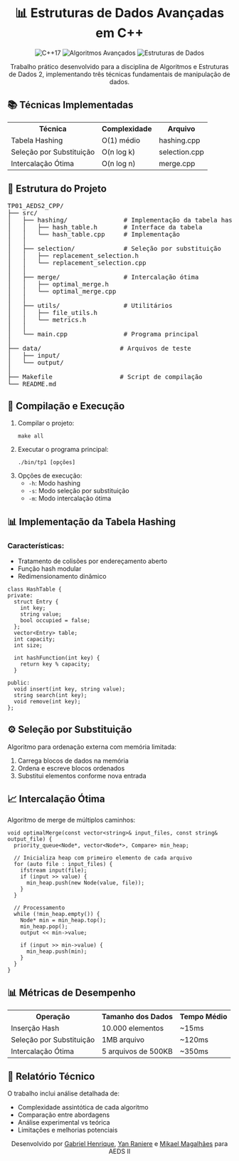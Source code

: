 <h1 align="center">📊 Estruturas de Dados Avançadas em C++</h1>

<p align="center">
  <img src="https://img.shields.io/badge/C++-17-%2300599C?style=flat&logo=c%2B%2B&logoColor=white" alt="C++17">
  <img src="https://img.shields.io/badge/Algorithms-Advanced-%2300B4D8" alt="Algoritmos Avançados">
  <img src="https://img.shields.io/badge/Data_Structures-Hash%2FSort-%23FF6D00" alt="Estruturas de Dados">
</p>

<p align="center">Trabalho prático desenvolvido para a disciplina de Algoritmos e Estruturas de Dados 2, implementando três técnicas fundamentais de manipulação de dados.</p>

<h2>📚 Técnicas Implementadas</h2>

<div align="center">
  <table>
    <tr>
      <th>Técnica</th>
      <th>Complexidade</th>
      <th>Arquivo</th>
    </tr>
    <tr>
      <td>Tabela Hashing</td>
      <td>O(1) médio</td>
      <td>hashing.cpp</td>
    </tr>
    <tr>
      <td>Seleção por Substituição</td>
      <td>O(n log k)</td>
      <td>selection.cpp</td>
    </tr>
    <tr>
      <td>Intercalação Ótima</td>
      <td>O(n log n)</td>
      <td>merge.cpp</td>
    </tr>
  </table>
</div>

<h2>📂 Estrutura do Projeto</h2>

<pre>
TP01_AEDS2_CPP/
├── src/
│   ├── hashing/               # Implementação da tabela hash
│   │   ├── hash_table.h       # Interface da tabela
│   │   └── hash_table.cpp     # Implementação
│   │
│   ├── selection/             # Seleção por substituição
│   │   ├── replacement_selection.h
│   │   └── replacement_selection.cpp
│   │
│   ├── merge/                 # Intercalação ótima
│   │   ├── optimal_merge.h
│   │   └── optimal_merge.cpp
│   │
│   ├── utils/                 # Utilitários
│   │   ├── file_utils.h
│   │   └── metrics.h
│   │
│   └── main.cpp               # Programa principal
│
├── data/                     # Arquivos de teste
│   ├── input/
│   └── output/
│
├── Makefile                  # Script de compilação
└── README.md
</pre>

<h2>🔧 Compilação e Execução</h2>

<ol>
  <li>Compilar o projeto:
    <pre><code>make all</code></pre>
  </li>
  <li>Executar o programa principal:
    <pre><code>./bin/tp1 [opções]</code></pre>
  </li>
  <li>Opções de execução:
    <ul>
      <li><code>-h</code>: Modo hashing</li>
      <li><code>-s</code>: Modo seleção por substituição</li>
      <li><code>-m</code>: Modo intercalação ótima</li>
    </ul>
  </li>
</ol>

<h2>📊 Implementação da Tabela Hashing</h2>

<h3>Características:</h3>
<ul>
  <li>Tratamento de colisões por endereçamento aberto</li>
  <li>Função hash modular</li>
  <li>Redimensionamento dinâmico</li>
</ul>

<pre><code>class HashTable {
private:
  struct Entry {
    int key;
    string value;
    bool occupied = false;
  };
  vector&lt;Entry&gt; table;
  int capacity;
  int size;
  
  int hashFunction(int key) {
    return key % capacity;
  }
  
public:
  void insert(int key, string value);
  string search(int key);
  void remove(int key);
};</code></pre>

<h2>⚙️ Seleção por Substituição</h2>

<p>Algoritmo para ordenação externa com memória limitada:</p>

<ol>
  <li>Carrega blocos de dados na memória</li>
  <li>Ordena e escreve blocos ordenados</li>
  <li>Substitui elementos conforme nova entrada</li>
</ol>


<h2>📈 Intercalação Ótima</h2>

<p>Algoritmo de merge de múltiplos caminhos:</p>

<pre><code>void optimalMerge(const vector&lt;string&gt;& input_files, const string& output_file) {
  priority_queue&lt;Node*, vector&lt;Node*&gt;, Compare&gt; min_heap;
  
  // Inicializa heap com primeiro elemento de cada arquivo
  for (auto file : input_files) {
    ifstream input(file);
    if (input >> value) {
      min_heap.push(new Node(value, file));
    }
  }
  
  // Processamento
  while (!min_heap.empty()) {
    Node* min = min_heap.top();
    min_heap.pop();
    output << min->value;
    
    if (input >> min->value) {
      min_heap.push(min);
    }
  }
}</code></pre>

<h2>📊 Métricas de Desempenho</h2>

<table>
  <tr>
    <th>Operação</th>
    <th>Tamanho dos Dados</th>
    <th>Tempo Médio</th>
  </tr>
  <tr>
    <td>Inserção Hash</td>
    <td>10.000 elementos</td>
    <td>~15ms</td>
  </tr>
  <tr>
    <td>Seleção por Substituição</td>
    <td>1MB arquivo</td>
    <td>~120ms</td>
  </tr>
  <tr>
    <td>Intercalação Ótima</td>
    <td>5 arquivos de 500KB</td>
    <td>~350ms</td>
  </tr>
</table>

<h2>📝 Relatório Técnico</h2>

<p>O trabalho inclui análise detalhada de:</p>
<ul>
  <li>Complexidade assintótica de cada algoritmo</li>
  <li>Comparação entre abordagens</li>
  <li>Análise experimental vs teórica</li>
  <li>Limitações e melhorias potenciais</li>
</ul>

<p align="center">
  Desenvolvido por 
  <a href="https://github.com/gabrielhs33">Gabriel Henrique</a>, 
  <a href="https://github.com/Yan-Raniere">Yan Raniere</a> e 
  <a href="https://github.com/MikaelMagal">Mikael Magalhães</a> 
  para AEDS II
</p>
